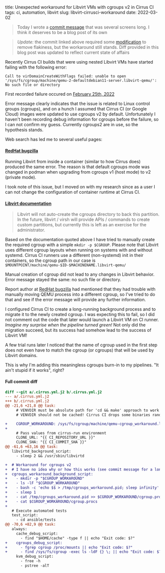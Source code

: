 title: Unexpected workaround for Libvirt VMs with cgroups v2 in Cirrus CI
tags: ci, automation, libvirt
slug: libvirt-cirrusci-workaround
date: 2022-03-02

> Today I wrote a [commit message] that was several screens long.
> I think it deserves to be a blog post of its own

> *Update:* the commit linked above required some [modification] to remove
> flakiness, but the workaround still stands. Diff provided in this blog post
> was updated to reflect current state of affairs

[commit message]: https://gitlab.com/sio/server_common/-/commit/5777cfae5446e7056fd95408c10e5273cd6529fd
[modification]: https://gitlab.com/sio/server_common/-/commit/ebde5a880fc648be382a157454bc1ab17a8e0cd5

Recently Cirrus CI builds that were using nested Libvirt VMs have started
failing with the following error:

    Call to virDomainCreateWithFlags failed: unable to open
    '/sys/fs/cgroup/machine/qemu-2-defaultdebian11-server.libvirt-qemu/':
    No such file or directory

First recorded failure occured on
[February 25th, 2022](https://cirrus-ci.com/task/5115427394158592)

Error message clearly indicates that the issue is related to Linux control
groups (cgroups), and on a hunch I assumed that Cirrus CI (or Google Cloud)
images were updated to use cgroups v2 by default. Unfortunately I haven't
been recording debug information for cgroups before the failure, so I can
not confirm my guess. Currently cgroups2 are in use, so the hypothesis stands.

Web search has led me to several useful pages:

[redhat]: https://bugzilla.redhat.com/show_bug.cgi?id=1985377#c1
[docs]: https://libvirt.org/cgroups.html

#### [RedHat bugzilla][redhat]

Running Libvirt from inside a container (similar to how Cirrus does) produced
the same error.  The reason is that default cgroups mode was changed in podman
when upgrading from cgroups v1 (host mode) to v2 (private mode).

I took note of this issue, but I moved on with my research since as a user
I can not change the configuration of container runtime at Cirrus CI.

#### [Libvirt documentation][docs]

> Libvirt will not auto-create the cgroups directory to back this
> partition. In the future, libvirt / virsh will provide APIs / commands
> to create custom partitions, but currently this is left as an exercise
> for the administrator.

Based on the documentation quoted above I have tried to manually create
the required cgroup with a simple `mkdir -p $CGROUP`. Please note that
Libvirt uses different cgroup layouts when running on systems with and
without systemd. Cirrus CI runners use a different (non-systemd) init in
their containers, so the cgroup path in our case is
`$MOUNTPOINT/machine/qemu-$ID-$MACHINENAME.libvirt-qemu/`

Manual creation of cgroup did not lead to any changes in Libvirt behavior.
Error message stayed the same: no such file or directory.

Report author at [RedHat bugzilla][redhat] had mentioned that they had trouble
with manually moving QEMU process into a different cgroup, so I've tried to do
that and see if the error message will provide any further information.

I configured Cirrus CI to create a long-running background process and to
migrate it to the newly created cgroup. I was expecting this to fail, so I
did not comment out the code that later would launch a Libvirt VM on CI
runner. *Imagine my surprise when the pipeline turned green!* Not only did
the migration succeed, but its success had somehow lead to the success of
Libvirt VM!

A few trial runs later I noticed that the name of cgroup used in the first
step does not even have to match the cgroup (or cgroups) that will be used
by Libvirt domains.

This is why I'm adding this meaningless cgroups burn-in to my pipelines.
"It ain't stupid if it works", right?

#### Full commit diff

```diff
diff --git a/.cirrus.yml.j2 b/.cirrus.yml.j2
--- a/.cirrus.yml.j2
+++ b/.cirrus.yml.j2
@@ -21,6 +21,8 @@ task:
     # VENVDIR must be absolute path for 'cd && make' approach to work
     # VENVDIR should not be cached! Cirrus CI drops some binaries randomly

+    CGROUP_WORKAROUND: /sys/fs/cgroup/machine/qemu-cgroup_workaround.libvirt-qemu
+
     # Pass values from cirrus-run environment
     CLONE_URL: "{{ CI_REPOSITORY_URL }}"
     CLONE_SHA: "{{ CI_COMMIT_SHA }}"
@@ -61,6 +63,16 @@ task:
   libvirtd_background_script:
     - sleep 2 && /usr/sbin/libvirtd

+  # Workaround for cgroups v2
+  # I have no idea why or how this works (see commit message for a longer rant)
+  cgroups_workaround_background_script:
+    - mkdir -p "$CGROUP_WORKAROUND"
+    - ls -lF "$CGROUP_WORKAROUND"
+    - bash -c 'echo $$ > /tmp/cgroups_workaround.pid; sleep infinity' &
+    - sleep 1
+    - cat /tmp/cgroups_workaround.pid >> $CGROUP_WORKAROUND/cgroup.procs
+    - cat $CGROUP_WORKAROUND/cgroup.procs
+
   # Execute automated tests
   test_script:
     - cd ansible/tests
@@ -70,6 +82,9 @@ task:
   always:
     cache_debug_script:
       - find "$HOME/cache" -type f || echo "Exit code: $?"
+    cgroups_debug_script:
+      - fgrep cgroup /proc/mounts || echo "Exit code: $?"
+      - find /sys/fs/cgroup -exec ls -ldF {} \; || echo "Exit code: $?"
     kvm_debug_script:
       - free -h
       - pstree -alT
```
